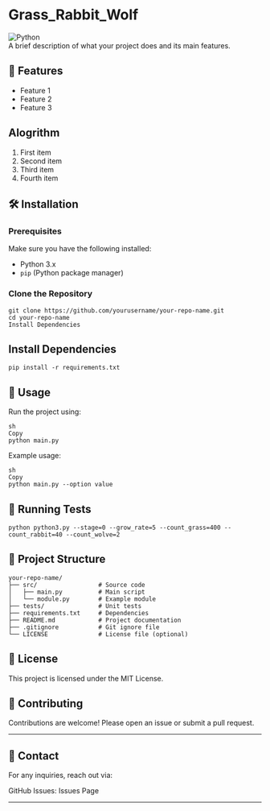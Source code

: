 # Grass_Rabbit_Wolf

![Python](https://img.shields.io/badge/Python-3.x-blue.svg)  
A brief description of what your project does and its main features.

## 📌 Features

- Feature 1  
- Feature 2  
- Feature 3  

## Alogrithm 
1. First item
2. Second item
3. Third item
4. Fourth item

## 🛠 Installation

### Prerequisites
Make sure you have the following installed:

- Python 3.x  
- `pip` (Python package manager)

### Clone the Repository
```
git clone https://github.com/yourusername/your-repo-name.git
cd your-repo-name
Install Dependencies
```
## Install Dependencies
```
pip install -r requirements.txt
```
## 🚀 Usage

Run the project using:
```
sh
Copy
python main.py
```
Example usage:
```
sh
Copy
python main.py --option value
```

## 🧪 Running Tests
```
python python3.py --stage=0 --grow_rate=5 --count_grass=400 --count_rabbit=40 --count_wolve=2 
```

## 📂 Project Structure
```
your-repo-name/
├── src/                 # Source code
│   ├── main.py          # Main script
│   └── module.py        # Example module
├── tests/               # Unit tests
├── requirements.txt     # Dependencies
├── README.md            # Project documentation
├── .gitignore           # Git ignore file
└── LICENSE              # License file (optional)
```
## 📜 License
This project is licensed under the MIT License.

## 🤝 Contributing
Contributions are welcome! Please open an issue or submit a pull request.

---

## 📧 Contact
For any inquiries, reach out via:

GitHub Issues: Issues Page

---
